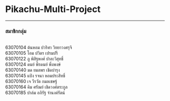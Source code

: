 # Pikachu-Multi-Project

-----------------------------------------------------
<h3>สมาชิกกลุ่ม</h3><br>
63070104 ต้นหอม ปวริศา  วิทยาวงศรุจิ<br>
63070105 โอม  ปวิตร เปรมปรี<br>
63070122 ภู พิสิฐพงศ์ ปาละวิสุทธิ์<br>
63070124 ดนย์ พีรดนย์ พึ่งพงษ์<br>
63070140 มด ยมลพร เชิดบำรุง<br>
63070145 แป้ง รจนา  หอมประสิทธิ์<br>
63070160 เจ วีรวัต  กมลเชษฐ์<br>
63070164 คิม ศรัณย์ เชิดวงศ์ตระกูล<br>
63070185 ปาล์ม อภิรัฐ จำนงค์รัตน์
